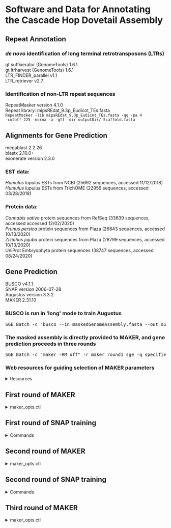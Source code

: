 # Software and Data for Annotating the Cascade Hop Dovetail Assembly

## Repeat Annotation
### *de novo* identification of long terminal retrotransposons (LTRs)
gt suffixerator (GenomeTools) 1.6.1  
gt ltrharvest (GenomeTools) 1.6.1  
LTR_FINDER_parallel v1.1  
LTR_retriever v2.7  

### Identification of non-LTR repeat sequences
RepeatMasker version 4.1.0  
Repeat library: mipsREdat_9.3p_Eudicot_TEs.fasta  
<code>RepeatMasker -lib mipsREdat_9.3p_Eudicot_TEs.fasta -qq -pa 4 -cutoff 225 -norna -a -gff -dir outputDir/ Scaffold.fasta</code>  

## Alignments for Gene Prediction
megablast 2.2.26  
blastx 2.10.0+  
exonerate version 2.3.0  

### EST data:  
*Humulus lupulus* ESTs from NCBI (25692 sequences, accessed 11/12/2018)  
*Humulus lupulus* ESTs from TrichOME (22959 sequences, accessed 03/28/2018)  

### Protein data:  
*Cannabis sativa* protein sequences from RefSeq (33639 sequences, accessed accessed 12/02/2020)  
*Prunus persica* protein sequences from Plaza (26843 sequences, accessed 10/13/2020)  
*Ziziphus jujuba* protein sequences from Plaza (28799 sequences, accessed 10/13/2020)  
UniProt Embryophyta protein sequences (38747 sequences, accessed 08/24/2020)  

## Gene Prediction  
BUSCO v4.1.1  
SNAP version 2006-07-28  
Augustus version 3.3.2  
MAKER 2.31.10  

### BUSCO is run in 'long' mode to train Augustus  
<pre>SGE_Batch -c "busco --in maskedGenomeAssembly.fasta --out outputDir --mode genome --config /path/busco_v4_config.ini --long" -r busco_v3_sge -q specified_queue -P 16</pre>  

### The masked assembly is directly provided to MAKER, and gene prediction proceeds in three rounds  
<pre>SGE_Batch -c "maker -RM_off" -r maker_round1_sge -q specified_queue</pre>  


### Web resources for guiding selection of MAKER parameters  
<details>
<summary>Resources</summary>

### MAKER forum on google
<https://groups.google.com/g/maker-devel?pli=1>

### Control files explained:  
<http://weatherby.genetics.utah.edu/MAKER/wiki/index.php/The_MAKER_control_files_explained>

### Training SNAP twice  
<https://biohpc.cornell.edu/doc/annotation_2019_exercises1.html>  
<https://robertslab.github.io/sams-notebook/2018/11/27/Annotation-Olurida_v081-MAKER-on-Mox.html>  
<https://robertslab.github.io/sams-notebook/2019/01/14/Annotation-Olurida_v081-MAKER-BUSCO-Augustus-Training.html>  
<https://gist.github.com/darencard/bb1001ac1532dd4225b030cf0cd61ce2>  

### "Generally there is little further improvement after 2 rounds of bootstrap training with the same evidence, and you run the risk of overtraining"      
[Genome Annotation and Curation Using MAKER and MAKER-P](https://www.ncbi.nlm.nih.gov/pmc/articles/PMC4286374)  

### Reference for training Augustus via BUSCO  
"Improving Illumina assemblies with Hi‐C and long reads: An example with the North African dromedary" <https://onlinelibrary.wiley.com/doi/full/10.1111/1755-0998.13020>  

### Setting correct_est_fusion = 0 in the first round  
<https://github.com/wuying1984/MAKER2_PM_genome_annotation>  

### Setting correct_est_fusion = 1  
"The tea plant reference genome and improved gene annotation using long-read and paired-end sequencing data"  
<https://www.nature.com/articles/s41597-019-0127-1>  
<https://github.com/ptranvan/Genome-annotation>  
<https://groups.google.com/g/maker-devel/c/J_ZLTFQ3xN4>  
<https://groups.google.com/g/maker-devel/c/tN-bxyC8IhQ>  

### Setting always_complete=1
<https://groups.google.com/g/maker-devel/c/tN-bxyC8IhQ>  
<https://github.com/wuying1984/MAKER2_PM_genome_annotation>  

</details>


## First round of MAKER
<details>
<summary>maker_opts.ctl</summary>

<pre>
#-----Genome (these are always required)
genome=maskedGenomeAssembly.fasta #genome sequence (fasta file or fasta embeded in GFF3 file)
organism_type=eukaryotic #eukaryotic or prokaryotic. Default is eukaryotic

#-----Re-annotation Using MAKER Derived GFF3
maker_gff= #MAKER derived GFF3 file
est_pass=0 #use ESTs in maker_gff: 1 = yes, 0 = no
altest_pass=0 #use alternate organism ESTs in maker_gff: 1 = yes, 0 = no
protein_pass=0 #use protein alignments in maker_gff: 1 = yes, 0 = no
rm_pass=0 #use repeats in maker_gff: 1 = yes, 0 = no
model_pass=0 #use gene models in maker_gff: 1 = yes, 0 = no
pred_pass=0 #use ab-initio predictions in maker_gff: 1 = yes, 0 = no
other_pass=0 #passthrough anyything else in maker_gff: 1 = yes, 0 = no

#-----EST Evidence (for best results provide a file for at least one)
est= #set of ESTs or assembled mRNA-seq in fasta format
altest= #EST/cDNA sequence file in fasta format from an alternate organism
est_gff=allScaffolds_vs_ncbiESTs.modified.exonerate,allScaffolds_vs_trichomeESTs.modified.exonerate,hopCascadeDovetailMaskedStringtieTranscriptsHenning.gff3,hopCascadeDovetailMaskedStringtieTranscriptsMatthews.gff3 # aligned ESTs or mRNA-seq from an external GFF3 file
altest_gff= #aligned ESTs from a closly relate species in GFF3 format

#-----Protein Homology Evidence (for best results provide a file for at least one)
protein= #protein sequence file in fasta format (i.e. from mutiple oransisms)
protein_gff=allScaffolds_vs_prunusPersica.modified.exonerate,allScaffolds_vs_uniprotEmbryophyta.modified.exonerate,allScaffolds_vs_ziziphusJujuba.modified.exonerate,allScaffolds_vs_refSeqCSativaProtein.modified.exonerate #aligned protein homology evidence from an external GFF3 file

#-----Repeat Masking (leave values blank to skip repeat masking)
model_org= #select a model organism for RepBase masking in RepeatMasker
rmlib= #provide an organism specific repeat library in fasta format for RepeatMasker
repeat_protein= #provide a fasta file of transposable element proteins for RepeatRunner
rm_gff= #pre-identified repeat elements from an external GFF3 file
prok_rm=0 #forces MAKER to repeatmask prokaryotes (no reason to change this), 1 = yes, 0 = no
softmask=1 #use soft-masking rather than hard-masking in BLAST (i.e. seg and dust filtering)

#-----Gene Prediction
snaphmm= #SNAP HMM file
gmhmm= #GeneMark HMM file
augustus_species= #Augustus gene prediction species model
fgenesh_par_file= #FGENESH parameter file
pred_gff= #ab-initio predictions from an external GFF3 file
model_gff= #annotated gene models from an external GFF3 file (annotation pass-through)
est2genome=1 #infer gene predictions directly from ESTs, 1 = yes, 0 = no
protein2genome=1 #infer predictions from protein homology, 1 = yes, 0 = no
trna=0 #find tRNAs with tRNAscan, 1 = yes, 0 = no
snoscan_rrna= #rRNA file to have Snoscan find snoRNAs
unmask=0 #also run ab-initio prediction programs on unmasked sequence, 1 = yes, 0 = no

#-----Other Annotation Feature Types (features MAKER doesn't recognize)
other_gff= #extra features to pass-through to final MAKER generated GFF3 file

#-----External Application Behavior Options
alt_peptide=C #amino acid used to replace non-standard amino acids in BLAST databases
cpus=1 #max number of cpus to use in BLAST and RepeatMasker (not for MPI, leave 1 when using MPI)

#-----MAKER Behavior Options
max_dna_len=100000 #length for dividing up contigs into chunks (increases/decreases memory usage)
min_contig=10000 #skip genome contigs below this length (under 10kb are often useless)

pred_flank=200 #flank for extending evidence clusters sent to gene predictors
pred_stats=0 #report AED and QI statistics for all predictions as well as models
AED_threshold=1 #Maximum Annotation Edit Distance allowed (bound by 0 and 1)
min_protein=0
alt_splice=0 #Take extra steps to try and find alternative splicing, 1 = yes, 0 = no
always_complete=1 #extra steps to force start and stop codons, 1 = yes, 0 = no
map_forward=0 #map names and attributes forward from old GFF3 genes, 1 = yes, 0 = no
keep_preds=0 #Concordance threshold to add unsupported gene prediction (bound by 0 and 1)

split_hit=10000 #length for the splitting of hits (expected max intron size for evidence alignments)
single_exon=0 #consider single exon EST evidence when generating annotations, 1 = yes, 0 = no
single_length=250 #min length required for single exon ESTs if 'single_exon is enabled'
correct_est_fusion=0
# correct_est_fusion=1 #limits use of ESTs in annotation to avoid fusion genes

tries=2 #number of times to try a contig if there is a failure for some reason
clean_try=0 #remove all data from previous run before retrying, 1 = yes, 0 = no
clean_up=0 #removes theVoid directory with individual analysis files, 1 = yes, 0 = no
TMP= #specify a directory other than the system default temporary directory for temporary files
</pre>
</details>

## First round of SNAP training
<details>
<summary>Commands</summary>

### create ZFF file  
<pre>SGE_Batch -c "maker2zff -d maskedGenomeAssembly.maker.output/maskedGenomeAssembly_master_datastore_index.log" -r maker2zff_sge -q specified_queue</pre>  

### fathom validate
<pre>SGE_Batch -c "fathom genome.ann genome.dna -validate > snap_validate_output.txt" -r fathomeValidate_sge -q specified_queue</pre>  

### grep for errors  
<pre>cat snap_validate_output.txt | grep "error" > fathomValidateErrors.txt</pre>  

### fathom categorize  
"break up the sequences into fragments with one gene per sequence"  
<https://vcru.wisc.edu/simonlab/bioinformatics/programs/snap/00README.txt>  
Why 1000? Seems to be standard practice; represents 1000 bp flanking gene  
<https://www.biostars.org/p/217144/>  
<https://reslp.github.io/blog/My-MAKER-Pipeline/>  
<pre>SGE_Batch -c "fathom genome.ann genome.dna -categorize 1000" -r fathomCategorize_sge -q specified_queue</pre>  

### fathom export
<pre>SGE_Batch -c "fathom uni.ann uni.dna -export 1000 -plus" -r fathomExport_sge -q specified_queue</pre>  

### forge  
<pre>SGE_Batch -c "forge export.ann export.dna" -r forge_sge -q specified_queue</pre>  

### create hmm file for MAKER  
<pre>/local/cluster/snap/hmm-assembler.pl maskedGenomeAssembly.fasta . > round1.hmm</pre>  
</details>


## Second round of MAKER
<details>
<summary>maker_opts.ctl</summary>

<pre>
#-----Genome (these are always required)
genome=maskedGenomeAssembly.fasta #genome sequence (fasta file or fasta embeded in GFF3 file)
organism_type=eukaryotic #eukaryotic or prokaryotic. Default is eukaryotic

#-----Re-annotation Using MAKER Derived GFF3
maker_gff= #MAKER derived GFF3 file
est_pass=0 #use ESTs in maker_gff: 1 = yes, 0 = no
altest_pass=0 #use alternate organism ESTs in maker_gff: 1 = yes, 0 = no
protein_pass=0 #use protein alignments in maker_gff: 1 = yes, 0 = no
rm_pass=0 #use repeats in maker_gff: 1 = yes, 0 = no
model_pass=0 #use gene models in maker_gff: 1 = yes, 0 = no
pred_pass=0 #use ab-initio predictions in maker_gff: 1 = yes, 0 = no
other_pass=0 #passthrough anyything else in maker_gff: 1 = yes, 0 = no

#-----EST Evidence (for best results provide a file for at least one)
est= #set of ESTs or assembled mRNA-seq in fasta format
altest= #EST/cDNA sequence file in fasta format from an alternate organism
est_gff=allScaffolds_vs_ncbiESTs.modified.exonerate,allScaffolds_vs_trichomeESTs.modified.exonerate,hopCascadeDovetailMaskedStringtieTranscriptsHenning.gff3,hopCascadeDovetailMaskedStringtieTranscriptsMatthews.gff3 # aligned ESTs or mRNA-seq from an external GFF3 file
altest_gff= #aligned ESTs from a closly relate species in GFF3 format

#-----Protein Homology Evidence (for best results provide a file for at least one)
protein= #protein sequence file in fasta format (i.e. from mutiple oransisms)
protein_gff=allScaffolds_vs_prunusPersica.modified.exonerate,allScaffolds_vs_uniprotEmbryophyta.modified.exonerate,allScaffolds_vs_ziziphusJujuba.modified.exonerate,allScaffolds_vs_refSeqCSativaProtein.modified.exonerate #aligned protein homology evidence from an external GFF3 file

#-----Repeat Masking (leave values blank to skip repeat masking)
model_org= #select a model organism for RepBase masking in RepeatMasker
rmlib= #provide an organism specific repeat library in fasta format for RepeatMasker
repeat_protein= #provide a fasta file of transposable element proteins for RepeatRunner
rm_gff= #pre-identified repeat elements from an external GFF3 file
prok_rm=0 #forces MAKER to repeatmask prokaryotes (no reason to change this), 1 = yes, 0 = no
softmask=1 #use soft-masking rather than hard-masking in BLAST (i.e. seg and dust filtering)

#-----Gene Prediction
snaphmm=round1.hmm  #SNAP HMM file
gmhmm= #GeneMark HMM file
augustus_species= #Augustus gene prediction species model
fgenesh_par_file= #FGENESH parameter file
pred_gff= #ab-initio predictions from an external GFF3 file
model_gff= #annotated gene models from an external GFF3 file (annotation pass-through)
est2genome=0 #infer gene predictions directly from ESTs, 1 = yes, 0 = no
protein2genome=0 #infer predictions from protein homology, 1 = yes, 0 = no
trna=0 #find tRNAs with tRNAscan, 1 = yes, 0 = no
snoscan_rrna= #rRNA file to have Snoscan find snoRNAs
unmask=0 #also run ab-initio prediction programs on unmasked sequence, 1 = yes, 0 = no

#-----Other Annotation Feature Types (features MAKER doesn't recognize)
other_gff= #extra features to pass-through to final MAKER generated GFF3 file

#-----External Application Behavior Options
alt_peptide=C #amino acid used to replace non-standard amino acids in BLAST databases
cpus=1 #max number of cpus to use in BLAST and RepeatMasker (not for MPI, leave 1 when using MPI)

#-----MAKER Behavior Options
max_dna_len=100000 #length for dividing up contigs into chunks (increases/decreases memory usage)
min_contig=10000 #skip genome contigs below this length (under 10kb are often useless)

pred_flank=200 #flank for extending evidence clusters sent to gene predictors
pred_stats=0 #report AED and QI statistics for all predictions as well as models
AED_threshold=1 #Maximum Annotation Edit Distance allowed (bound by 0 and 1)
min_protein=0
alt_splice=0 #Take extra steps to try and find alternative splicing, 1 = yes, 0 = no
always_complete=1 #extra steps to force start and stop codons, 1 = yes, 0 = no
map_forward=0 #map names and attributes forward from old GFF3 genes, 1 = yes, 0 = no
keep_preds=0 #Concordance threshold to add unsupported gene prediction (bound by 0 and 1)

split_hit=10000 #length for the splitting of hits (expected max intron size for evidence alignments)
single_exon=0 #consider single exon EST evidence when generating annotations, 1 = yes, 0 = no
single_length=250 #min length required for single exon ESTs if 'single_exon is enabled'
# correct_est_fusion=0
correct_est_fusion=1 #limits use of ESTs in annotation to avoid fusion genes

tries=2 #number of times to try a contig if there is a failure for some reason
clean_try=0 #remove all data from previous run before retrying, 1 = yes, 0 = no
clean_up=0 #removes theVoid directory with individual analysis files, 1 = yes, 0 = no
TMP= #specify a directory other than the system default temporary directory for temporary files
</pre>
</details>  


## Second round of SNAP training  
<details>  
<summary>Commands</summary>  

### create ZFF file
<pre>SGE_Batch -c "maker2zff -d maskedGenomeAssembly.maker.output/maskedGenomeAssembly_master_datastore_index.log" -r maker2zff_sge -q specified_queue</pre>  

### fathom validate
<pre>SGE_Batch -c "fathom genome.ann genome.dna -validate > snap_validate_output.txt" -r fathomeValidate_sge -q specified_queue</pre>  

### grep for errors
<pre>cat snap_validate_output.txt | grep "error" > fathomValidateErrors.txt</pre>  

### fathom categorize
<pre>SGE_Batch -c "fathom genome.ann genome.dna -categorize 1000" -r fathomCategorize_sge -q specified_queue</pre>  

### fathom export  
<pre>SGE_Batch -c "fathom uni.ann uni.dna -export 1000 -plus" -r fathomExport_sge -q specified_queue</pre>  

### forge  
<pre>SGE_Batch -c "forge export.ann export.dna" -r forge_sge -q specified_queue</pre>  

### create hmm file for MAKER  
<pre>/local/cluster/snap/hmm-assembler.pl maskedGenomeAssembly.fasta . > round2.hmm</pre>  
</details/>


## Third round of MAKER
<details>
<summary>maker_opts.ctl</summary>

<pre>
#-----Genome (these are always required)
genome=maskedScaffold.fasta #genome sequence (fasta file or fasta embeded in GFF3 file)
organism_type=eukaryotic #eukaryotic or prokaryotic. Default is eukaryotic

#-----Re-annotation Using MAKER Derived GFF3
maker_gff= #MAKER derived GFF3 file
est_pass=0 #use ESTs in maker_gff: 1 = yes, 0 = no
altest_pass=0 #use alternate organism ESTs in maker_gff: 1 = yes, 0 = no
protein_pass=0 #use protein alignments in maker_gff: 1 = yes, 0 = no
rm_pass=0 #use repeats in maker_gff: 1 = yes, 0 = no
model_pass=0 #use gene models in maker_gff: 1 = yes, 0 = no
pred_pass=0 #use ab-initio predictions in maker_gff: 1 = yes, 0 = no
other_pass=0 #passthrough anyything else in maker_gff: 1 = yes, 0 = no

#-----EST Evidence (for best results provide a file for at least one)
est= #set of ESTs or assembled mRNA-seq in fasta format
altest= #EST/cDNA sequence file in fasta format from an alternate organism
est_gff=allScaffolds_vs_ncbiESTs.modified.exonerate,allScaffolds_vs_trichomeESTs.modified.exonerate,hopCascadeDovetailMaskedStringtieTranscriptsHenning.gff3,hopCascadeDovetailMaskedStringtieTranscriptsMatthews.gff3 # aligned ESTs or mRNA-seq from an external GFF3 file
altest_gff= #aligned ESTs from a closly relate species in GFF3 format

#-----Protein Homology Evidence (for best results provide a file for at least one)
protein= #protein sequence file in fasta format (i.e. from mutiple oransisms)
protein_gff=allScaffolds_vs_prunusPersica.modified.exonerate,allScaffolds_vs_uniprotEmbryophyta.modified.exonerate,allScaffolds_vs_ziziphusJujuba.modified.exonerate,allScaffolds_vs_refSeqCSativaProtein.modified.exonerate #aligned protein homology evidence from an external GFF3 file

#-----Repeat Masking (leave values blank to skip repeat masking)
model_org= #select a model organism for RepBase masking in RepeatMasker
rmlib= #provide an organism specific repeat library in fasta format for RepeatMasker
repeat_protein= #provide a fasta file of transposable element proteins for RepeatRunner
rm_gff= #pre-identified repeat elements from an external GFF3 file
prok_rm=0 #forces MAKER to repeatmask prokaryotes (no reason to change this), 1 = yes, 0 = no
softmask=1 #use soft-masking rather than hard-masking in BLAST (i.e. seg and dust filtering)

#-----Gene Prediction
snaphmm=round2.hmm  #SNAP HMM file
gmhmm= #GeneMark HMM file
augustus_species=maskedHopCascadeDovetail_BUSCO #Augustus gene prediction species model
fgenesh_par_file= #FGENESH parameter file
pred_gff= #ab-initio predictions from an external GFF3 file
model_gff= #annotated gene models from an external GFF3 file (annotation pass-through)
est2genome=0 #infer gene predictions directly from ESTs, 1 = yes, 0 = no
protein2genome=0 #infer predictions from protein homology, 1 = yes, 0 = no
trna=0 #find tRNAs with tRNAscan, 1 = yes, 0 = no
snoscan_rrna= #rRNA file to have Snoscan find snoRNAs
unmask=0 #also run ab-initio prediction programs on unmasked sequence, 1 = yes, 0 = no

#-----Other Annotation Feature Types (features MAKER doesn't recognize)
other_gff= #extra features to pass-through to final MAKER generated GFF3 file

#-----External Application Behavior Options
alt_peptide=C #amino acid used to replace non-standard amino acids in BLAST databases
cpus=1 #max number of cpus to use in BLAST and RepeatMasker (not for MPI, leave 1 when using MPI)

#-----MAKER Behavior Options
max_dna_len=100000 #length for dividing up contigs into chunks (increases/decreases memory usage)
min_contig=10000 #skip genome contigs below this length (under 10kb are often useless)

pred_flank=200 #flank for extending evidence clusters sent to gene predictors
pred_stats=0 #report AED and QI statistics for all predictions as well as models
AED_threshold=1 #Maximum Annotation Edit Distance allowed (bound by 0 and 1)
min_protein=0
alt_splice=0 #Take extra steps to try and find alternative splicing, 1 = yes, 0 = no
always_complete=1 #extra steps to force start and stop codons, 1 = yes, 0 = no
map_forward=0 #map names and attributes forward from old GFF3 genes, 1 = yes, 0 = no
keep_preds=0 #Concordance threshold to add unsupported gene prediction (bound by 0 and 1)

split_hit=10000 #length for the splitting of hits (expected max intron size for evidence alignments)
single_exon=0 #consider single exon EST evidence when generating annotations, 1 = yes, 0 = no
single_length=250 #min length required for single exon ESTs if 'single_exon is enabled'
correct_est_fusion=1 #limits use of ESTs in annotation to avoid fusion genes

tries=2 #number of times to try a contig if there is a failure for some reason
clean_try=0 #remove all data from previous run before retrying, 1 = yes, 0 = no
clean_up=0 #removes theVoid directory with individual analysis files, 1 = yes, 0 = no
TMP= #specify a directory other than the system default temporary directory for temporary file
</pre>
</details>

